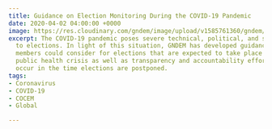```yaml
---
title: Guidance on Election Monitoring During the COVID-19 Pandemic
date: 2020-04-02 04:00:00 +0000
image: https://res.cloudinary.com/gndem/image/upload/v1585761360/gndem/COCEM_HQ_2_1_ijn3pd.jpg
excerpt: The COVID-19 pandemic poses severe technical, political, and social threats
  to elections. In light of this situation, GNDEM has developed guidance on activities
  members could consider for elections that are expected to take place during the
  public health crisis as well as transparency and accountability efforts that could
  occur in the time elections are postponed.
tags:
- Coronavirus
- COVID-19
- COCEM
- Global

---
```

